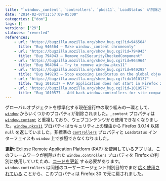 ```yaml
---
title: "`window._content`、`controllers`、`pkcs11`、`LoadStatus` が削除されました"
date: "2014-02-07T11:57:09-05:00"
categories: ["dom"]
tags: []
versions: ["29"]
statuses: "reverted"
references:
    - url: "https://bugzilla.mozilla.org/show_bug.cgi?id=946564"
      title: "Bug 946564 – Make window._content chromeonly"
    - url: "https://bugzilla.mozilla.org/show_bug.cgi?id=794943"
      title: "Bug 794943 – Remove nsISecurityCheckedComponent"
    - url: "https://bugzilla.mozilla.org/show_bug.cgi?id=964964"
      title: "Bug 964964 – Try to remove window.pkcs11"
    - url: "https://bugzilla.mozilla.org/show_bug.cgi?id=949292"
      title: "Bug 949292 – Stop exposing LoadStatus on the global object"
    - url: "https://bugzilla.mozilla.org/show_bug.cgi?id=1010137"
      title: "Bug 1010137 – RAP application does not start in Firefox 29"
    - url: "https://bugzilla.mozilla.org/show_bug.cgi?id=1010577"
      title: "Bug 1010577 – Add back window.controllers for site compatibility"
---
```

グローバルオブジェクトを標準化する現在進行中の取り組みの一環として、[`window`](https://developer.mozilla.org/docs/Web/API/window) からいくつかのプロパティが削除されました。`_content` プロパティは [`window.content`](https://developer.mozilla.org/docs/Web/API/window.content) と重複しており、ウェブコンテンツから使用できなくなりました。[`window.pkcs11`](https://developer.mozilla.org/docs/Web/API/window.pkcs11) プロパティはセキュリティ上の理由から Firefox 3.0.14 以降 `null` を返していました。非標準の [`controllers`](https://developer.mozilla.org/docs/Web/API/window.controllers) プロパティと `LoadStatus` インターフェイスも `window` 上で参照できなくなりました。

**更新**: Eclipse Remote Application Platform (RAP) を使用しているアプリは、このフレームワークが削除された `window.controllers` プロパティを Firefox の判別に使用していたため、[コードを更新](https://wiki.eclipse.org/RAP/FAQ#Blank_page_or_client_crash_in_Firefox_29.2B) する必要があります。`window.controllers` は同様のユーザーエージェント判別目的でまだ [広く使用されている](https://github.com/search?q=%22window.controllers%22+Gecko&type=Code) ことから、このプロパティは Firefox 30 で元に戻されました。
